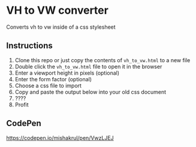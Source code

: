 # VH to VW converter
Converts vh to vw inside of a css stylesheet

## Instructions
1) Clone this repo or just copy the contents of `vh_to_vw.html` to a new file
2) Double click the `vh_to_vw.html` file to open it in the browser
3) Enter a viewport height in pixels (optional)
4) Enter the form factor (optional)
5) Choose a css file to import
6) Copy and paste the output below into your old css document
7) ????
8) Profit

## CodePen
https://codepen.io/mishakrul/pen/VwzLJEJ

